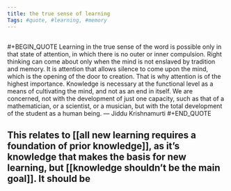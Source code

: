 ```yaml
---
title: the true sense of learning
Tags: #quote, #learning, #memory 
---
```


## 
#+BEGIN_QUOTE
Learning in the true sense of the word is possible only in that
state of attention, in which there is no outer or inner compulsion.
Right thinking can come about only when the mind is not enslaved by
tradition and memory. It is attention that allows silence to come upon
the mind, which is the opening of the door to creation. That is why
attention is of the highest importance. Knowledge is necessary at the
functional level as a means of cultivating the mind, and not as an end
in itself. We are concerned, not with the development of just one
capacity, such as that of a mathematician, or a scientist, or a
musician, but with the total development of the student as a human
being.
— Jiddu Krishnamurti
#+END_QUOTE
## This relates to [[all new learning requires a foundation of prior knowledge]], as it’s knowledge that makes the basis for new learning, but [[knowledge shouldn’t be the main goal]]. It should be
